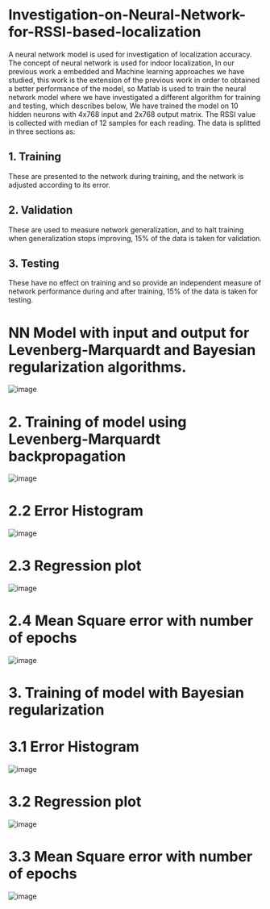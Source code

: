 # Investigation-on-Neural-Network-for-RSSI-based-localization
A neural network model is used for investigation of localization accuracy.  
The concept of neural network is used for indoor localization, In our previous work a embedded and Machine learning approaches we have studied, this work is the extension of the previous work in order to obtained a better performance of the model, so Matlab is used to train the neural network model where we have investigated a different algorithm for training and testing, which describes below, We have trained the model on 10 hidden neurons with 4x768 input and 2x768 output matrix.
The RSSI value is collected with median of 12 samples for each reading. The data is splitted in three sections as: 
 
## 1. Training 
These are presented to the network during training, and the network is adjusted according to its error.
## 2. Validation
These are used to measure network generalization, and to halt training when generalization stops improving, 15% of the data is taken for validation.
## 3. Testing 
These have no effect on training and so provide an independent measure of network performance during and after training, 15% of the data is taken for testing.


# NN Model with input and output for Levenberg-Marquardt and Bayesian regularization algorithms. 
![image](https://user-images.githubusercontent.com/32608510/39860696-d98c4772-545b-11e8-83dc-21bc89c39ef0.png)

# 2. Training of model using Levenberg-Marquardt backpropagation 
![image](https://user-images.githubusercontent.com/32608510/39859628-15fc5340-5458-11e8-948a-d345500c950a.png)

# 2.2 Error Histogram  
![image](https://user-images.githubusercontent.com/32608510/39860649-b11cc69a-545b-11e8-999e-c8fc21e0f9bf.png)

# 2.3 Regression plot
![image](https://user-images.githubusercontent.com/32608510/39860672-c2929d78-545b-11e8-8fb2-495aed22b6e5.png)

# 2.4 Mean Square error with number of epochs 
![image](https://user-images.githubusercontent.com/32608510/39860688-d0386462-545b-11e8-9305-2cb87cb70d62.png)


# 3. Training of model with Bayesian regularization 

# 3.1 Error Histogram 
![image](https://user-images.githubusercontent.com/32608510/39861337-edc2baee-545d-11e8-95f3-a5ed0e5c750b.png)

# 3.2 Regression plot
![image](https://user-images.githubusercontent.com/32608510/39861376-0a93e0d0-545e-11e8-90c6-87c44a368571.png)

# 3.3 Mean Square error with number of epochs 
![image](https://user-images.githubusercontent.com/32608510/39861348-f791bb7e-545d-11e8-9a2f-e0ebeeba2a3c.png)
